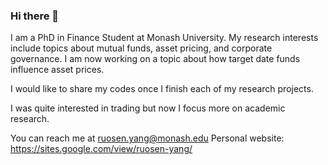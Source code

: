 ### Hi there 👋

I am a PhD in Finance Student at Monash University. My research interests include topics about mutual funds, asset pricing, and corporate governance. I am now working on a topic about how target date funds influence asset prices.

I would like to share my codes once I finish each of my research projects.

I was quite interested in trading but now I focus more on academic research. 

You can reach me at ruosen.yang@monash.edu
Personal website: https://sites.google.com/view/ruosen-yang/

<!--
**rosenyoung/rosenyoung** is a ✨ _special_ ✨ repository because its `README.md` (this file) appears on your GitHub profile.

Here are some ideas to get you started:

- 🔭 I’m currently working on ...
- 🌱 I’m currently learning ...
- 👯 I’m looking to collaborate on ...
- 🤔 I’m looking for help with ...
- 💬 Ask me about ...
- 📫 How to reach me: ...
- 😄 Pronouns: ...
- ⚡ Fun fact: ...
-->
